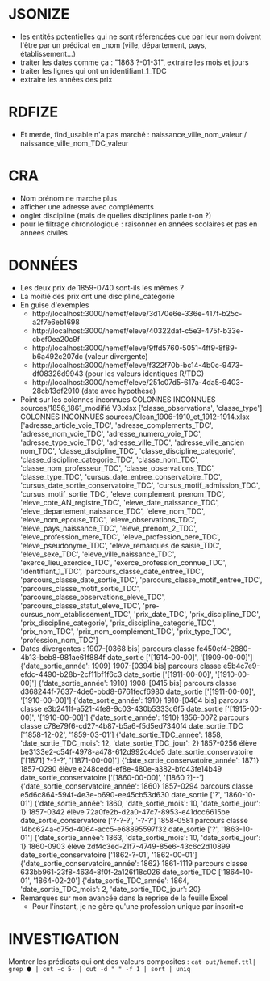 # JSONIZE

- les entités potentielles qui ne sont référencées que par leur nom doivent l'être par un prédicat en _nom (ville, département, pays, établissement…)
- traiter les dates comme ça : "1863 ?-01-31", extraire les mois et jours
- traiter les lignes qui ont un identifiant_1_TDC
- extraire les années des prix

# RDFIZE

- Et merde, find_usable n'a pas marché : naissance_ville_nom_valeur / naissance_ville_nom_TDC_valeur

# CRA

- Nom prénom ne marche plus
- afficher une adresse avec compléments
- onglet discipline (mais de quelles disciplines parle t-on ?)
- pour le filtrage chronologique : raisonner en années scolaires et pas en années civiles

# DONNÉES

- Les deux prix de 1859-0740 sont-ils les mêmes ?
- La moitié des prix ont une discipline_catégorie
- En guise d'exemples
    - http://localhost:3000/hemef/eleve/3d170e6e-336e-417f-b25c-a2f7e6eb1698
    - http://localhost:3000/hemef/eleve/40322daf-c5e3-475f-b33e-cbef0ea20c9f
    - http://localhost:3000/hemef/eleve/9ffd5760-5051-4ff9-8f89-b6a492c207dc (valeur divergente)
    - http://localhost:3000/hemef/eleve/f322f70b-bc14-4b0c-9473-df08326d9943 (pour les valeurs identiques R/TDC)
    - http://localhost:3000/hemef/eleve/251c07d5-617a-4da5-9403-28cb13df2910 (date avec hypothèse)
- Point sur les colonnes inconnues
    COLONNES INCONNUES sources/1856_1861_modifié V3.xlsx
        ['classe_observations', 'classe_type']
    COLONNES INCONNUES sources/Clean_1906-1910_et_1912-1914.xlsx
        ['adresse_article_voie_TDC',
        'adresse_complements_TDC',
        'adresse_nom_voie_TDC',
        'adresse_numero_voie_TDC',
        'adresse_type_voie_TDC',
        'adresse_ville_TDC',
        'adresse_ville_ancien nom_TDC',
        'classe_discipline_TDC',
        'classe_discipline_categorie',
        'classe_discipline_categorie_TDC',
        'classe_nom_TDC',
        'classe_nom_professeur_TDC',
        'classe_observations_TDC',
        'classe_type_TDC',
        'cursus_date_entree_conservatoire_TDC',
        'cursus_date_sortie_conservatoire_TDC',
        'cursus_motif_admission_TDC',
        'cursus_motif_sortie_TDC',
        'eleve_complement_prenom_TDC',
        'eleve_cote_AN_registre_TDC',
        'eleve_date_naissance_TDC',
        'eleve_departement_naissance_TDC',
        'eleve_nom_TDC',
        'eleve_nom_epouse_TDC',
        'eleve_observations_TDC',
        'eleve_pays_naissance_TDC',
        'eleve_prenom_2_TDC',
        'eleve_profession_mere_TDC',
        'eleve_profession_pere_TDC',
        'eleve_pseudonyme_TDC',
        'eleve_remarques de saisie_TDC',
        'eleve_sexe_TDC',
        'eleve_ville_naissance_TDC',
        'exerce_lieu_exercice_TDC',
        'exerce_profession_connue_TDC',
        'identifiant_1_TDC',
        'parcours_classe_date_entree_TDC',
        'parcours_classe_date_sortie_TDC',
        'parcours_classe_motif_entree_TDC',
        'parcours_classe_motif_sortie_TDC',
        'parcours_classe_observations_eleve_TDC',
        'parcours_classe_statut_eleve_TDC',
        'pre-cursus_nom_etablissement_TDC',
        'prix_date_TDC',
        'prix_discipline_TDC',
        'prix_discipline_categorie',
        'prix_discipline_categorie_TDC',
        'prix_nom_TDC',
        'prix_nom_complément_TDC',
        'prix_type_TDC',
        'profession_nom_TDC']
- Dates divergentes :
    1907-[0368 bis] parcours classe fc450cf4-2880-4b13-beb8-981ae61f884f date_sortie ['[1914-00-00]', '[1909-00-00]']
        {'date_sortie_année': 1909}
    1907-[0394 bis] parcours classe e5b4c7e9-efdc-4490-b28b-2cf11bf1f6c3 date_sortie ['[1911-00-00]', '[1910-00-00]']
        {'date_sortie_année': 1910}
    1908-[0415 bis] parcours classe d368244f-7637-4de6-bbd8-6761fecf6980 date_sortie ['[1911-00-00]', '[1910-00-00]']
        {'date_sortie_année': 1910}
    1910-[0464 bis] parcours classe e3b2411f-a521-4fe8-9c03-430b5333c6f5 date_sortie ['[1915-00-00]', '[1910-00-00]']
        {'date_sortie_année': 1910}
    1856-0072 parcours classe c78e79f6-cd27-4b87-b5a6-f5d5ed7340f4 date_sortie_TDC ['1858-12-02', '1859-03-01']
        {'date_sortie_TDC_année': 1858, 'date_sortie_TDC_mois': 12, 'date_sortie_TDC_jour': 2}
    1857-0256 élève be3133e2-c54f-4978-a478-612d992c4de5 date_sortie_conservatoire ['[1871] ?-?-?', '[1871-00-00]']
        {'date_sortie_conservatoire_année': 1871}
    1857-0290 élève e248cedd-ef8e-480e-a382-bfc43fe14b49 date_sortie_conservatoire ['[1860-00-00]', '[1860 ?]--']
        {'date_sortie_conservatoire_année': 1860}
    1857-0294 parcours classe e5d6c864-594f-4e3e-b690-ee45cb53d630 date_sortie ['?', '1860-10-01']
        {'date_sortie_année': 1860, 'date_sortie_mois': 10, 'date_sortie_jour': 1}
    1857-0342 élève 72a0fe2b-d2a0-47c7-8953-e41dcc6615be date_sortie_conservatoire ['?-?-?', '-?-?']
    1858-0581 parcours classe 14bc624a-d75d-4064-acc5-e68895597f32 date_sortie ['?', '1863-10-01']
        {'date_sortie_année': 1863, 'date_sortie_mois': 10, 'date_sortie_jour': 1}
    1860-0903 élève 2df4c3ed-21f7-4749-85e6-43c6c2d10899 date_sortie_conservatoire ['1862-?-01', '1862-00-01']
        {'date_sortie_conservatoire_année': 1862}
    1861-1119 parcours classe 633bb961-23f8-4634-8f0f-2a126f18c026 date_sortie_TDC ['1864-10-01', '1864-02-20']
        {'date_sortie_TDC_année': 1864, 'date_sortie_TDC_mois': 2, 'date_sortie_TDC_jour': 20}
- Remarques sur mon avancée dans la reprise de la feuille Excel
    - Pour l'instant, je ne gère qu'une profession unique par inscrit•e

# INVESTIGATION

Montrer les prédicats qui ont des valeurs composites :
`cat out/hemef.ttl| grep ⬢ | cut -c 5- | cut -d " " -f 1 | sort | uniq`